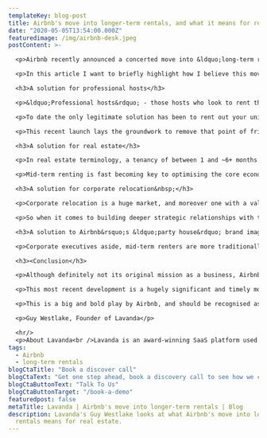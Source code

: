 ```yaml
---
templateKey: blog-post
title: Airbnb's move into longer-term rentals, and what it means for real estate.
date: "2020-05-05T13:54:00.000Z"
featuredimage: /img/airbnb-desk.jpeg
postContent: >-

  <p>Airbnb recently announced a concerted move into &ldquo;long-term reservations&rdquo; - stays defined as between 28 days and 6 months. With all eyes analysing COVID-19&rsquo;s immediate and longer-term impact upon Airbnb&rsquo;s core business, it&rsquo;s all too easy to overlook the strategic importance of this play and the opportunities that it unlocks; both for Airbnb itself, and for the real estate sector that it so desperately needs to partner with.&nbsp;</p>

  <p>In this article I want to briefly highlight how I believe this move epitomises one of Airbnb&rsquo;s key competitive advantages; its voracious appetite to understand and solve pain points experienced by its primary stakeholder groups, further weaponised by a willingness to conduct bold experiments. Traditional real estate players have much to get excited about, whilst OTA competitors (Booking, Expedia, VRBO, Ctrip, etc.) should sit up and take note.</p>

  <h3>A solution for professional hosts</h3>

  <p>&ldquo;Professional hosts&rdquo; - those hosts who look to rent their properties all year round on a short-term basis in search of higher yields - are a key growth driver for Airbnb. Regulatory limits (e.g. 90 day limit in London etc.), however, have changed the value proposition to this core audience and introduced a major point of friction into the experience that Airbnb offers them; what do you do with a property once you&rsquo;ve used up your quota of nights on Airbnb?&nbsp;</p>

  <p>To date the only legitimate solution has been to rent out your unit on a mid/long-term basis (anecdotally this is why Lavanda has offered longer-term rental solutions from day one). But the professional host (or their property manager) has had to go through the clunky process of taking the property off Airbnb, listing it on a separate long-term channel (i.e. Rightmove or Zoopla in UK), and consequently Airbnb losing out on that share of wallet.</p>

  <p>This recent launch lays the groundwork to remove that point of friction entirely, whilst at the same time providing consumers with a simpler and easier way to discover and rent properties more flexibly online. Professional hosts are finally able to legitimately rent properties 365 days a year on Airbnb, intelligently optimising yield through a combination of short and longer-stays. This new feature gives a core group of super users exactly what they want/need in order to survive and thrive in an otherwise highly challenging regulatory context. It creates a far stickier product experience that will nurture them into dyed-in-the-wool Airbnb advocates, creating an important competitive moat around the platform.</p>

  <h3>A solution for real estate</h3>

  <p>In real estate terminology, a tenancy of between 1 and ~6+ months is broadly considered a &ldquo;mid-term&rdquo; rental. A steady and reliable source of mid-term rental demand is generally considered something of a holy grail; significantly less operational and more costly than a hospitality-led short stay, yet ~15%+ higher yielding than a traditional 12-month long-term rental due to the increased flexibility that it offers the tenant. It&rsquo;s also considered to better meet the needs of the modern day renter; the remote working &ldquo;digital nomad&rdquo; who values experience, and whose lifestyle more typically revolves around multiple urban centres.</p>

  <p>Mid-term renting is fast becoming key to optimising the core economics of institutional real estate; specifically multifamily, co-living, serviced apartment (specifically the &ldquo;extended stay&rdquo; segment) and PBSA (Purpose Built Student Accommodation) assets. Establishing a channel of mid-term rental demand alongside its core short-term rental demand (i.e stays between 1 night and 1 month in duration) - which can, in turn, be effortlessly tapped into in order to plug voids within buildings - lays an all important foundation upon which Airbnb can build to develop deeper, industry-specific solutions that unlock accretive value for landlords. A bold strategy to become the partner of choice for institutional real estate, and for its platform to become structurally embraced within buildings.&nbsp;</p>

  <h3>A solution for corporate relocation&nbsp;</h3>

  <p>Corporate relocation is a huge market, and moreover one with a value chain that begs to be consolidated, streamlined and digitised. Furthermore - irrespective of whether we&rsquo;re talking about short, mid or long-term guests - corporate executives are considered to be the cr&egrave;me-de-la-cr&egrave;me; well behaved, business-like types who pay their rent on time. Global corporations are the classic mid-term rental use case; they value flexibility, are keen to avoid the high cost of a hotel over a prolonged period, but are frequently unable to commit to a long-term lease due to the nature of the projects that are being resourced.&nbsp;</p>

  <p>So when it comes to building deeper strategic relationships with the real estate sector, there are clear synergies with Airbnb taking a step towards becoming a more comprehensive solution for corporate relocation agencies at the same time. A strategy to develop a channel of premium rental demand that's craved by institutional landlords and property managers.</p>

  <h3>A solution to Airbnb&rsquo;s &ldquo;party house&rdquo; brand image</h3>

  <p>Corporate executives aside, mid-term renters are more traditionally perceived (albeit generically) to be &ldquo;trusted young professionals&rdquo; - another audience that's highly sought after by landlords. Developing a channel of hugely attractive tenants will equally help Airbnb shake off the reputation it's garnered amongst the more traditional real estate sector as a source of troublesome guests - albeit this has been shaped by countless unsubstantiated media anecdotes, and further fuelled by the aggressive hotel lobby. Nevertheless this reputation has to date put off many key industry players from more readily embracing Airbnb as a strategic partner.</p>

  <h3><Conclusion</h3>

  <p>Although definitely not its original mission as a business, Airbnb has fully understood the opportunity it now has to radically transform residential real estate by creating a holistic solution that allows landlords to tap into short and mid-term rental demand alongside longer-term tenancies. To do full justice to this opportunity, however, first of all requires Airbnb to legitimise its core business and mature as a brand - a project that is evidently well underway.</p>

  <p>This most recent development is a hugely significant and timely move towards building a deeper, more strategic relationship with institutional real estate portfolios - specifically owners of PBSA, multifamily, co-living and serviced apartment assets. Exploring a more diversified rental strategy, particularly with a view to occupying voids resulting from the COVID-19 lockdown, is currently a priority agenda item for most residential portfolios. As an Asset Manager, thanks to Airbnb, the toolkit available to you has just had a major upgrade. To ignore it and continue to bury your head in the sand is, in effect, to leave critical value on the table.</p>

  <p>This is a big and bold play by Airbnb, and should be recognised as such. It&rsquo;s key to winning in the hotly contested urban markets over the longer-term, and it'll be fascinating to see how its competitors and naysayers now respond. I&rsquo;ll certainly be watching this space closely...</p>

  <p>Guy Westlake, Founder of Lavanda</p>

  <hr/>
  <p>About Lavanda<br />Lavanda is an award-winning SaaS platform used by the world's leading student and multifamily operators to increase NOI through short and medium term rentals. Clients include Greystar, CA Ventures, JLL, Savills and LaSalle amongst others.</p>
tags:
  - Airbnb
  - long-term rentals
blogCtaTitle: "Book a discover call"
blogCtaText: "Get one step ahead, book a discovery call to see how we can help turbocharge your business."
blogCtaButtonText: "Talk To Us"
blogCtaButtonTarget: "/book-a-demo"
featuredpost: false
metaTitle: Lavanda | Airbnb's move into longer-term rentals | Blog
description: Lavanda's Guy Westlake looks at what Airbnb's move into longer-term
  rentals means for real estate.
---
```

